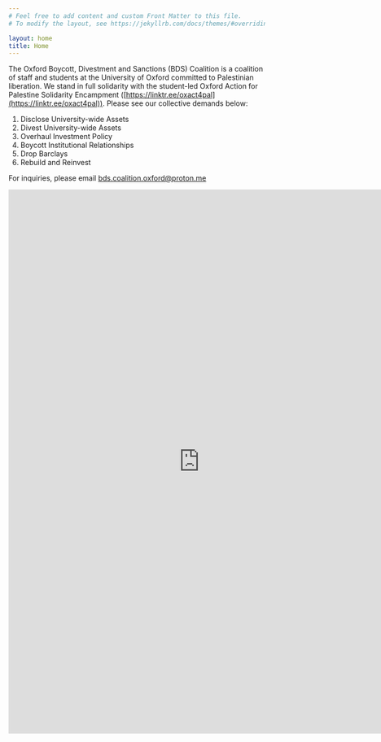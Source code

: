 ```yaml
---
# Feel free to add content and custom Front Matter to this file.
# To modify the layout, see https://jekyllrb.com/docs/themes/#overriding-theme-defaults

layout: home
title: Home
---
```


The Oxford Boycott, Divestment and Sanctions (BDS) Coalition is a coalition of staff and students at the University of Oxford committed to Palestinian liberation. We stand in full solidarity with the student-led Oxford Action for Palestine Solidarity Encampment ([https://linktr.ee/oxact4pal](https://linktr.ee/oxact4pal)). Please see our collective demands below:

1. Disclose University-wide Assets
2. Divest University-wide Assets 
3. Overhaul Investment Policy
4. Boycott Institutional Relationships
5. Drop Barclays 
6. Rebuild and Reinvest 

For inquiries, please email [bds.coalition.oxford@proton.me](mailto:bds.coalition.oxford@proton.me)

<embed src="https://oxfordbds.github.io/data/draft.pdf" width="750" height="1070" type="application/pdf">
